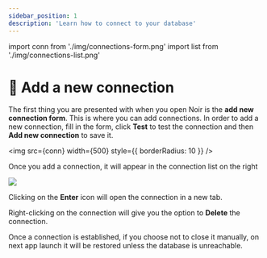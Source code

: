 ```yaml
---
sidebar_position: 1
description: 'Learn how to connect to your database'
---
```

import conn from './img/connections-form.png'
import list from './img/connections-list.png'

# 🔌 Add a new connection

The first thing you are presented with when you open Noir is the **add new connection form**. This is where you can add connections.
In order to add a new connection, fill in the form, click **Test** to test the connection and then **Add new connection** to save it.

<img src={conn} width={500} style={{ borderRadius: 10 }} />

Once you add a connection, it will appear in the connection list on the right

<img src={list} width={500} />

Clicking on the **Enter** icon will open the connection in a new tab.

Right-clicking on the connection will give you the option to **Delete** the connection.

Once a connection is established, if you choose not to close it manually, on next app launch it will be restored unless the database is unreachable.
